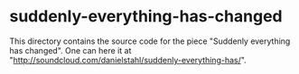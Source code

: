 suddenly-everything-has-changed
===============================
This directory contains the source code for the piece "Suddenly everything has changed". One can here it at "http://soundcloud.com/danielstahl/suddenly-everything-has/".
